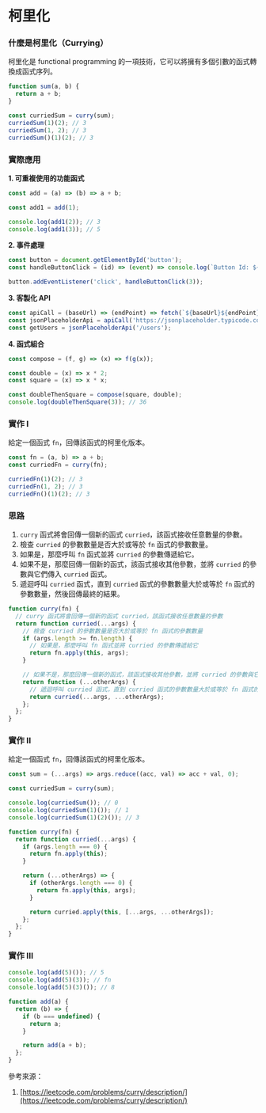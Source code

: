 # 柯里化

### 什麼是柯里化（Currying）

柯里化是 functional programming 的一項技術，它可以將擁有多個引數的函式轉換成函式序列。

```jsx
function sum(a, b) {
  return a + b;
}

const curriedSum = curry(sum);
curriedSum(1)(2); // 3
curriedSum(1, 2); // 3
curriedSum()(1)(2); // 3
```

### 實際應用

**1. 可重複使用的功能函式**

```jsx
const add = (a) => (b) => a + b;

const add1 = add(1);

console.log(add1(2)); // 3
console.log(add1(3)); // 5
```

**2. 事件處理**

```jsx
const button = document.getElementById('button');
const handleButtonClick = (id) => (event) => console.log(`Button Id: ${id}, ${event}`);

button.addEventListener('click', handleButtonClick(3));
```

**3. 客製化 API**

```jsx
const apiCall = (baseUrl) => (endPoint) => fetch(`${baseUrl}${endPoint}`);
const jsonPlaceholderApi = apiCall('https://jsonplaceholder.typicode.com');
const getUsers = jsonPlaceholderApi('/users');
```

**4. 函式組合**

```jsx
const compose = (f, g) => (x) => f(g(x));

const double = (x) => x * 2;
const square = (x) => x * x;

const doubleThenSquare = compose(square, double);
console.log(doubleThenSquare(3)); // 36
```

### 實作 I

給定一個函式 `fn`，回傳該函式的柯里化版本。

```jsx
const fn = (a, b) => a + b;
const curriedFn = curry(fn);

curriedFn(1)(2); // 3
curriedFn(1, 2); // 3
curriedFn()(1)(2); // 3
```

### 思路

1. `curry` 函式將會回傳一個新的函式 `curried`，該函式接收任意數量的參數。
2. 檢查 `curried` 的參數數量是否大於或等於 `fn` 函式的參數數量。
3. 如果是，那麼呼叫 `fn` 函式並將 `curried` 的參數傳遞給它。
4. 如果不是，那麼回傳一個新的函式，該函式接收其他參數，並將 `curried` 的參數與它們傳入 `curried` 函式。
5. 遞迴呼叫 `curried` 函式，直到 `curried` 函式的參數數量大於或等於 `fn` 函式的參數數量，然後回傳最終的結果。

```jsx
function curry(fn) {
  // curry 函式將會回傳一個新的函式 curried，該函式接收任意數量的參數
  return function curried(...args) {
    // 檢查 curried 的參數數量是否大於或等於 fn 函式的參數數量
    if (args.length >= fn.length) {
      // 如果是，那麼呼叫 fn 函式並將 curried 的參數傳遞給它
      return fn.apply(this, args);
    }

    // 如果不是，那麼回傳一個新的函式，該函式接收其他參數，並將 curried 的參數與它們傳入 curried 函式
    return function (...otherArgs) {
      // 遞迴呼叫 curried 函式，直到 curried 函式的參數數量大於或等於 fn 函式的參數數量
      return curried(...args, ...otherArgs);
    };
  };
}
```

### 實作 II

給定一個函式 `fn`，回傳該函式的柯里化版本。

```jsx
const sum = (...args) => args.reduce((acc, val) => acc + val, 0);

const curriedSum = curry(sum);

console.log(curriedSum()); // 0
console.log(curriedSum(1)()); // 1
console.log(curriedSum(1)(2)()); // 3
```

```jsx
function curry(fn) {
  return function curried(...args) {
    if (args.length === 0) {
      return fn.apply(this);
    }

    return (...otherArgs) => {
      if (otherArgs.length === 0) {
        return fn.apply(this, args);
      }

      return curried.apply(this, [...args, ...otherArgs]);
    };
  };
}
```

### 實作 III

```jsx
console.log(add(5)()); // 5
console.log(add(5)(3)); // fn
console.log(add(5)(3)()); // 8
```

```jsx
function add(a) {
  return (b) => {
    if (b === undefined) {
      return a;
    }

    return add(a + b);
  };
}
```

參考來源：

1. [https://leetcode.com/problems/curry/description/](https://leetcode.com/problems/curry/description/)
